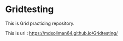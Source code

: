# Gridtesting
This is Grid practicing repository. 

This is url : https://mdsoliman64.github.io/Gridtesting/
